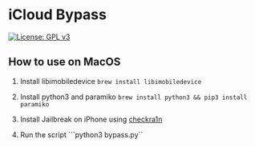 # iCloud Bypass

[![License: GPL v3](https://img.shields.io/badge/License-GPL%20v3-blue.svg)](https://www.gnu.org/licenses/gpl-3.0)

## How to use on MacOS

1. Install libimobiledevice ```brew install libimobiledevice```

2. Install python3 and paramiko ```brew install python3 && pip3 install paramiko```

3. Install Jailbreak on iPhone using [checkra1n](https://checkra.in)

4. Run the script ```python3 bypass.py``

